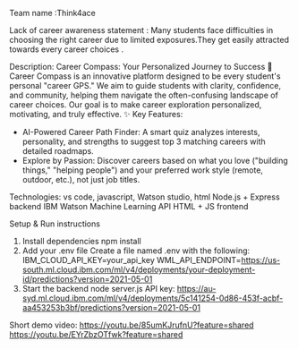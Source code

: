 Team name :Think4ace 

Lack of career awareness
statement :  Many students face difficulties in choosing the right career due to limited exposures.They get easily  attracted towards every career choices .

Description: Career Compass: Your Personalized Journey to Success 🚀
Career Compass is an innovative platform designed to be every student's personal "career GPS." We aim to guide students with clarity, confidence, and community, helping them navigate the often-confusing landscape of career choices. Our goal is to make career exploration personalized, motivating, and truly effective.
✨ Key Features:
 * AI-Powered Career Path Finder: A smart quiz analyzes interests, personality, and strengths to suggest top 3 matching careers with detailed roadmaps.
 * Explore by Passion: Discover careers based on what you love ("building things," "helping people") and your preferred work style (remote, outdoor, etc.), not just job titles.

Technologies: vs code, javascript, Watson studio, html
Node.js + Express backend
IBM Watson Machine Learning API
HTML + JS frontend

Setup & Run instructions 

1. Install dependencies
npm install
2. Add your .env file Create a file named .env with the following:
IBM_CLOUD_API_KEY=your_api_key
WML_API_ENDPOINT=https://us-south.ml.cloud.ibm.com/ml/v4/deployments/your-deployment-id/predictions?version=2021-05-01
3. Start the backend
node server.js
API key: https://au-syd.ml.cloud.ibm.com/ml/v4/deployments/5c141254-0d86-453f-acbf-aa453253b3bf/predictions?version=2021-05-01

Short demo video:
https://youtu.be/85umKJrufnU?feature=shared
https://youtu.be/EYrZbzOTfwk?feature=shared

